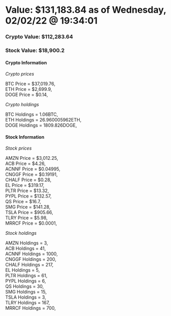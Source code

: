 # Value: $131,183.84 as of Wednesday, 02/02/22 @ 19:34:01 

### Crypto Value: $112,283.64

### Stock Value: $18,900.2

#### Crypto Information 
*Crypto prices* 

BTC Price = $37,019.76,  
ETH Price = $2,699.9,  
DOGE Price = $0.14,  


*Crypto holdings* 

BTC Holdings = 1.06BTC,  
ETH Holdings = 26.960005962ETH,  
DOGE Holdings = 1809.826DOGE,  


#### Stock Information 

*Stock prices* 

AMZN Price = $3,012.25,  
ACB Price = $4.26,  
ACNNF Price = $0.04995,  
CNGGF Price = $0.19191,  
CHALF Price = $0.28,  
EL Price = $319.17,  
PLTR Price = $13.32,  
PYPL Price = $132.57,  
QS Price = $16.7,  
SMG Price = $141.28,  
TSLA Price = $905.66,  
TLRY Price = $5.98,  
MRRCF Price = $0.0001,  


*Stock holdings* 

AMZN Holdings = 3,  
ACB Holdings = 41,  
ACNNF Holdings = 1000,  
CNGGF Holdings = 200,  
CHALF Holdings = 217,  
EL Holdings = 5,  
PLTR Holdings = 61,  
PYPL Holdings = 6,  
QS Holdings = 30,  
SMG Holdings = 15,  
TSLA Holdings = 3,  
TLRY Holdings = 167,  
MRRCF Holdings = 700,  


